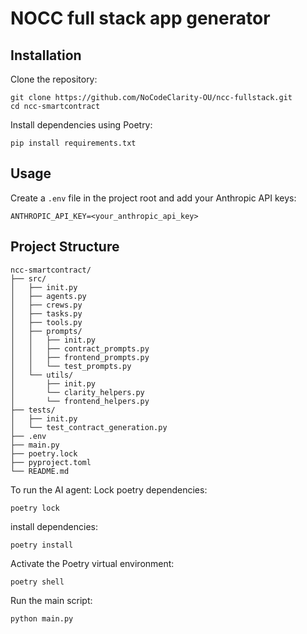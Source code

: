 # NOCC full stack app generator

## Installation

Clone the repository:
```
git clone https://github.com/NoCodeClarity-OU/ncc-fullstack.git
cd ncc-smartcontract
```

Install dependencies using Poetry:
```
pip install requirements.txt 
```

## Usage
Create a `.env` file in the project root and add your Anthropic API keys:
```
ANTHROPIC_API_KEY=<your_anthropic_api_key>
```

## Project Structure
```
ncc-smartcontract/
├── src/
│   ├── init.py
│   ├── agents.py
│   ├── crews.py
│   ├── tasks.py
│   ├── tools.py
│   ├── prompts/
│   │   ├── init.py
│   │   ├── contract_prompts.py
│   │   ├── frontend_prompts.py
│   │   └── test_prompts.py
│   └── utils/
│       ├── init.py
│       └── clarity_helpers.py
│       └── frontend_helpers.py
├── tests/
│   ├── init.py
│   └── test_contract_generation.py
├── .env
├── main.py
├── poetry.lock
├── pyproject.toml
└── README.md
```

To run the AI agent:
Lock poetry dependencies:
```
poetry lock
```
install dependencies:
```
poetry install
```

Activate the Poetry virtual environment:
```
poetry shell
```

Run the main script:
```
python main.py
```


